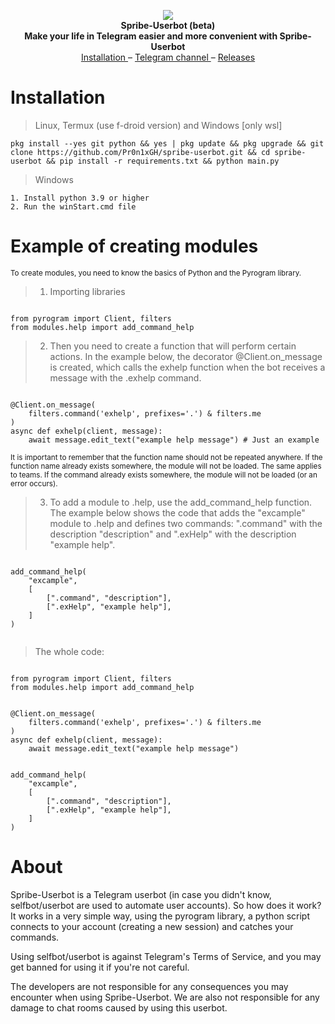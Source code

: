 <p align="center">
  <img src="https://github.com/Pr0n1xGH/scr/blob/main/logo.png" />
  <br>
  <b>Spribe-Userbot (beta)</b>
  <br>
  <b>Make your life in Telegram easier and more convenient with Spribe-Userbot</b>
  <br>
  <a href='https://github.com/Pr0n1xGH/spribe-userbot#installation'>
        Installation
  </a>
  –
  <a href='https://t.me/tgscriptss'>
        Telegram channel
  </a>
  –
  <a href="https://github.com/Pr0n1xGH/spribe-userbot/releases">
        Releases
  </a>
  <br>
</p>

# Installation
> Linux, Termux (use f-droid version) and Windows [only wsl]

<pre><code>pkg install --yes git python && yes | pkg update && pkg upgrade && git clone https://github.com/Pr0n1xGH/spribe-userbot.git && cd spribe-userbot && pip install -r requirements.txt && python main.py</pre></code>

> Windows

<pre><code>1. Install python 3.9 or higher
2. Run the winStart.cmd file</pre></code>

# Example of creating modules
<sup>To create modules, you need to know the basics of Python and the Pyrogram library.</sup>
> 1. Importing libraries
<pre><code>
from pyrogram import Client, filters
from modules.help import add_command_help
</pre></code>
> 2. Then you need to create a function that will perform certain actions. In the example below, the decorator @Client.on_message is created, which calls the exhelp function when the bot receives a message with the .exhelp command.
<pre><code>
@Client.on_message(
    filters.command('exhelp', prefixes='.') & filters.me
)
async def exhelp(client, message):
    await message.edit_text("example help message") # Just an example
</pre></code>

<sub>It is important to remember that the function name should not be repeated anywhere. If the function name already exists somewhere, the module will not be loaded. The same applies to teams. If the command already exists somewhere, the module will not be loaded (or an error occurs).</sup>

> 3. To add a module to .help, use the add_command_help function. The example below shows the code that adds the "excample" module to .help and defines two commands: ".command" with the description "description" and ".exHelp" with the description "example help".

<pre><code>
add_command_help(
    "excample",
    [
        [".command", "description"],
        [".exHelp", "example help"],
    ]
)

</pre></code>

> The whole code:
<pre><code>
from pyrogram import Client, filters
from modules.help import add_command_help


@Client.on_message(
    filters.command('exhelp', prefixes='.') & filters.me
)
async def exhelp(client, message):
    await message.edit_text("example help message")


add_command_help(
    "excample",
    [
        [".command", "description"],
        [".exHelp", "example help"],
    ]
)
</pre></code>

# About
<p>Spribe-Userbot is a Telegram userbot (in case you didn't know, selfbot/userbot are used to automate user accounts).
So how does it work? It works in a very simple way, using the pyrogram library, a python script connects to your account (creating a new session) and catches your commands.

Using selfbot/userbot is against Telegram's Terms of Service, and you may get banned for using it if you're not careful.

The developers are not responsible for any consequences you may encounter when using Spribe-Userbot. We are also not
responsible for any damage to chat rooms caused by using this userbot.</p>
